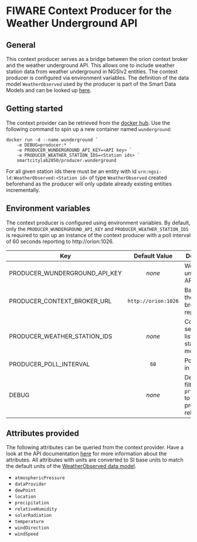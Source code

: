 # FIWARE Context Producer for the Weather Underground API

## General

This context producer serves as a bridge between the orion context broker and the weather underground API. This allows one to include weather station data from weather underground in NGSIv2 entities. The context producer is configured via environment variables. The definition of the data model `WeatherObserved` used by the producer is part of the Smart Data Models and can be looked up [here](https://github.com/smart-data-models/dataModel.Weather/blob/master/WeatherObserved/doc/spec.md).

## Getting started

The context provider can be retrieved from the [docker hub](https://hub.docker.com/r/smartcitylab2050/producer.wunderground). Use the following command to spin up a new container named `wunderground`:

```
docker run -d --name wunderground `
    -e DEBUG=producer:* `
    -e PRODUCER_WUNDERGROUND_API_KEY=<API key> `
    -e PRODUCER_WEATHER_STATION_IDS=<Station ids> `
    smartcitylab2050/producer.wunderground
```

For all given station ids there must be an entity with id `urn:ngsi-ld:WeatherObserved:<Station id>` of type `WeatherObserved` created beforehand as the producer will only update already existing entities incrementally.

## Environment variables

The context producer is configured using environment variables. By default, only the `PRODUCER_WUNDERGROUND_API_KEY` and `PRODUCER_WEATHER_STATION_IDS` is required to spin up an instance of the context producer with a poll interval of 60 seconds reporting to http://orion:1026.

| Key                           |    Default Value    | Description                                                               |
| ----------------------------- | :-----------------: | ------------------------------------------------------------------------- |
| PRODUCER_WUNDERGROUND_API_KEY |       _none_        | Weather underground API key                                               |
| PRODUCER_CONTEXT_BROKER_URL   | `http://orion:1026` | Base url of the context broker to report to                               |
| PRODUCER_WEATHER_STATION_IDS  |       _none_        | Comma-separated list of all station ids to monitor                        |
| PRODUCER_POLL_INTERVAL        |        `60`         | Poll interval in seconds                                                  |
| DEBUG                         |       _none_        | Debug log filter (set to `producer:*` to print all producer related logs) |

## Attributes provided

The following attributes can be queried from the context provider. Have a look at the API documentation [here](https://docs.google.com/document/d/1eKCnKXI9xnoMGRRzOL1xPCBihNV2rOet08qpE_gArAY/edit) for more information about the attributes. All attributes with units are converted to SI base units to match the default units of the [WeatherObserved data model](https://github.com/smart-data-models/dataModel.Weather/blob/master/WeatherObserved/doc/spec.md).

-   `atmosphericPressure`
-   `dataProvider`
-   `dewPoint`
-   `location`
-   `precipitation`
-   `relativeHumidity`
-   `solarRadiation`
-   `temperature`
-   `windDirection`
-   `windSpeed`
